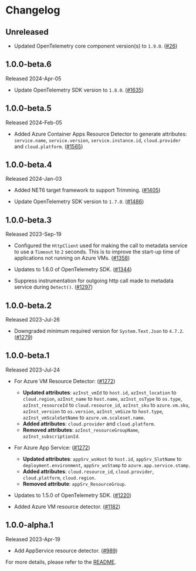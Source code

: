 # Changelog

## Unreleased

* Updated OpenTelemetry core component version(s) to `1.9.0`.
  ([#26](https://github.com/CodeBlanch/opentelemetry-dotnet-contrib/pull/26))

## 1.0.0-beta.6

Released 2024-Apr-05

* Update OpenTelemetry SDK version to `1.8.0`.
  ([#1635](https://github.com/open-telemetry/opentelemetry-dotnet-contrib/pull/1635))

## 1.0.0-beta.5

Released 2024-Feb-05

* Added Azure Container Apps Resource Detector to generate attributes:
  `service.name`, `service.version`, `service.instance.id`, `cloud.provider` and
  `cloud.platform`.
  ([#1565](https://github.com/open-telemetry/opentelemetry-dotnet-contrib/pull/1565))

## 1.0.0-beta.4

Released 2024-Jan-03

* Added NET6 target framework to support Trimming.
  ([#1405](https://github.com/open-telemetry/opentelemetry-dotnet-contrib/pull/1405))

* Update OpenTelemetry SDK version to `1.7.0`.
  ([#1486](https://github.com/open-telemetry/opentelemetry-dotnet-contrib/pull/1486))

## 1.0.0-beta.3

Released 2023-Sep-19

* Configured the `HttpClient` used for making the call to metadata service to
  use a `Timeout` to `2` seconds. This is to improve the start-up time of
  applications not running on Azure VMs.
  ([#1358](https://github.com/open-telemetry/opentelemetry-dotnet-contrib/pull/1358))

* Updates to 1.6.0 of OpenTelemetry SDK.
  ([#1344](https://github.com/open-telemetry/opentelemetry-dotnet-contrib/pull/1344))

* Suppress instrumentation for outgoing http call made to metadata service
  during `Detect()`.
  ([#1297](https://github.com/open-telemetry/opentelemetry-dotnet-contrib/pull/1297))

## 1.0.0-beta.2

Released 2023-Jul-26

* Downgraded minimum required version for `System.Text.Json` to `4.7.2`.
  ([#1279](https://github.com/open-telemetry/opentelemetry-dotnet-contrib/pull/1279))

## 1.0.0-beta.1

Released 2023-Jul-24

* For Azure VM Resource Detector:
  ([#1272](https://github.com/open-telemetry/opentelemetry-dotnet-contrib/pull/1272/files))
  * **Updated attributes**: `azInst_vmId` to `host.id`, `azInst_location` to
    `cloud.region`, `azInst_name` to `host.name`, `azInst_osType` to `os.type`,
    `azInst_resourceId` to `cloud.resource_id`, `azInst_sku` to `azure.vm.sku`,
    `azInst_version` to `os.version`, `azInst_vmSize` to `host.type`,
    `azInst_vmScaleSetName` to `azure.vm.scaleset.name`.
  * **Added attributes**: `cloud.provider` and `cloud.platform`.
  * **Removed attributes**: `azInst_resourceGroupName`, `azInst_subscriptionId`.

* For Azure App Service:
 ([#1272](https://github.com/open-telemetry/opentelemetry-dotnet-contrib/pull/1272/files))
  * **Updated attributes**: `appSrv_wsHost` to `host.id`, `appSrv_SlotName` to
    `deployment.environment`, `appSrv_wsStamp` to `azure.app.service.stamp`.
  * **Added attributes**: `cloud.resource_id`, `cloud.provider`,
    `cloud.platform`, `cloud.region`.
  * **Removed attribute**: `appSrv_ResourceGroup`.

* Updates to 1.5.0 of OpenTelemetry SDK.
  ([#1220](https://github.com/open-telemetry/opentelemetry-dotnet-contrib/pull/1220))

* Added Azure VM resource detector.
  ([#1182](https://github.com/open-telemetry/opentelemetry-dotnet-contrib/pull/1182))

## 1.0.0-alpha.1

Released 2023-Apr-19

* Add AppService resource detector.
  ([#989](https://github.com/open-telemetry/opentelemetry-dotnet-contrib/pull/989))

For more details, please refer to the [README](README.md).
